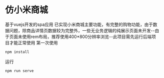 # 仿小米商城

基于vuejs开发的spa应用
已实现小米商城主要功能，有完整的购物功能，由于数据问题，除商品详情页数据较为完整外，一些无业务逻辑的纯展示页面未开发--由于页面未使用rem布局，推荐使用400*800分辨率浏览--此项目需先运行后端项目才能正常使用
第一次使用
```
npm install
```
运行
```
npm run serve
